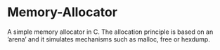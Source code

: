 # Memory-Allocator
A simple memory allocator in C. The allocation principle is based on an ’arena’ and it simulates mechanisms such as malloc, free or hexdump.
